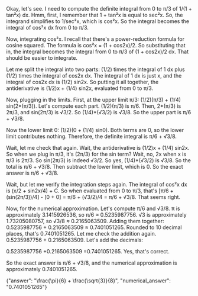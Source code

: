 <think>
Okay, let's see. I need to compute the definite integral from 0 to π/3 of 1/(1 + tan²x) dx. Hmm, first, I remember that 1 + tan²x is equal to sec²x. So, the integrand simplifies to 1/sec²x, which is cos²x. So the integral becomes the integral of cos²x dx from 0 to π/3.

Now, integrating cos²x. I recall that there's a power-reduction formula for cosine squared. The formula is cos²x = (1 + cos2x)/2. So substituting that in, the integral becomes the integral from 0 to π/3 of (1 + cos2x)/2 dx. That should be easier to integrate.

Let me split the integral into two parts: (1/2) times the integral of 1 dx plus (1/2) times the integral of cos2x dx. The integral of 1 dx is just x, and the integral of cos2x dx is (1/2) sin2x. So putting it all together, the antiderivative is (1/2)x + (1/4) sin2x, evaluated from 0 to π/3.

Now, plugging in the limits. First, at the upper limit π/3: (1/2)(π/3) + (1/4) sin(2*(π/3)). Let's compute each part. (1/2)(π/3) is π/6. Then, 2*(π/3) is 2π/3, and sin(2π/3) is √3/2. So (1/4)*(√3/2) is √3/8. So the upper part is π/6 + √3/8.

Now the lower limit 0: (1/2)(0 + (1/4) sin0). Both terms are 0, so the lower limit contributes nothing. Therefore, the definite integral is π/6 + √3/8.

Wait, let me check that again. Wait, the antiderivative is (1/2)x + (1/4) sin2x. So when we plug in π/3, it's (2π/3) for the sin term? Wait, no, 2x when x is π/3 is 2π/3. So sin(2π/3) is indeed √3/2. So yes, (1/4)*(√3/2) is √3/8. So the total is π/6 + √3/8. Then subtract the lower limit, which is 0. So the exact answer is π/6 + √3/8.

Wait, but let me verify the integration steps again. The integral of cos²x dx is (x/2 + sin2x/4) + C. So when evaluated from 0 to π/3, that's [π/6 + (sin(2π/3))/4] - [0 + 0] = π/6 + (√3/2)/4 = π/6 + √3/8. That seems right.

Now, for the numerical approximation. Let's compute π/6 and √3/8. π is approximately 3.1415926536, so π/6 ≈ 0.5235987756. √3 is approximately 1.73205080757, so √3/8 ≈ 0.2165063509. Adding them together: 0.5235987756 + 0.2165063509 ≈ 0.7401051265. Rounded to 10 decimal places, that's 0.7401051265. Let me check the addition again. 0.5235987756 + 0.2165063509. Let's add the decimals:

0.5235987756
+0.2165063509
=0.7401051265. Yes, that's correct.

So the exact answer is π/6 + √3/8, and the numerical approximation is approximately 0.7401051265.
</think>

{"answer": "\\frac{\\pi}{6} + \\frac{\\sqrt{3}}{8}", "numerical_answer": "0.7401051265"}
